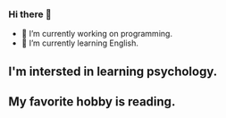 ### Hi there 👋


- 🔭 I’m currently working on programming.
- 🌱 I’m currently learning English.
## I'm intersted in learning psychology.
## My favorite hobby is reading.
